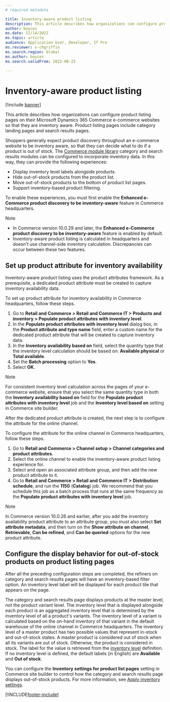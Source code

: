 ```yaml
---
# required metadata

title: Inventory-aware product listing
description: This article describes how organizations can configure product listing pages on their Microsoft Dynamics 365 Commerce e-commerce websites so that they are inventory aware.
author: boycez
ms.date: 11/14/2022
ms.topic: article
audience: Application User, Developer, IT Pro
ms.reviewer: v-chgriffin
ms.search.region: Global
ms.author: boycez
ms.search.validFrom: 2022-08-23

---
```


# Inventory-aware product listing

[!include [banner](../includes/banner.md)]

This article describes how organizations can configure product listing pages on their Microsoft Dynamics 365 Commerce e-commerce websites so that they are inventory aware. Product listing pages include category landing pages and search results pages.

Shoppers generally expect product discovery throughout an e-commerce website to be inventory aware, so that they can decide what to do if a product is out of stock. The [Commerce module library](starter-kit-overview.md) category and search results modules can be configured to incorporate inventory data. In this way, they can provide the following experiences:

- Display inventory level labels alongside products.
- Hide out-of-stock products from the product list.
- Move out-of-stock products to the bottom of product list pages.
- Support inventory-based product filtering.

To enable these experiences, you must first enable the **Enhanced e-Commerce product discovery to be inventory-aware** feature in Commerce headquarters.

> [!NOTE]
> - In Commerce version 10.0.29 and later, the **Enhanced e-Commerce product discovery to be inventory-aware** feature is enabled by default.
> - Inventory-aware product listing is calculated in headquarters and doesn't use channel-side inventory calculation. Discrepancies can occur between these two features.

## Set up product attribute for inventory availability

Inventory-aware product listing uses the product attributes framework. As a prerequisite, a dedicated product attribute must be created to capture inventory availability data.

To set up product attribute for inventory availability in Commerce headquarters, follow these steps.

1. Go to **Retail and Commerce \> Retail and Commerce IT \> Products and inventory \> Populate product attributes with inventory level**.
1. In the **Populate product attributes with inventory level** dialog box, in the **Product attribute and type name** field, enter a custom name for the dedicated product attribute that will be created to capture inventory data.
1. In the **Inventory availability based on** field, select the quantity type that the inventory level calculation should be based on: **Available physical** or **Total available**.
1. Set the **Batch processing** option to **Yes**.
1. Select **OK**.

> [!NOTE]
> For consistent inventory level calculation across the pages of your e-commerce website, ensure that you select the same quantity type in both the **Inventory availability based on** field for the **Populate product attributes with inventory level** job and the **Inventory level based on** setting in Commerce site builder.

After the dedicated product attribute is created, the next step is to configure the attribute for the online channel.

To configure the attribute for the online channel in Commerce headquarters, follow these steps.

1. Go to **Retail and Commerce \> Channel setup \> Channel categories and product attributes**.
1. Select the online channel to enable the inventory-aware product listing experience for.
1. Select and open an associated attribute group, and then add the new product attribute to it.
1. Go to **Retail and Commerce \> Retail and Commerce IT \> Distribution schedule**, and run the **1150** (**Catalog**) job. We recommend that you schedule this job as a batch process that runs at the same frequency as the **Populate product attributes with inventory level** job.

> [!NOTE]
> In Commerce version 10.0.26 and earlier, after you add the inventory availability product attribute to an attribute group, you must also select **Set attribute metadata**, and then turn on the **Show attribute on channel**, **Retrievable**, **Can be refined**, and **Can be queried** options for the new product attribute.

## Configure the display behavior for out-of-stock products on product listing pages

After all the preceding configuration steps are completed, the refiners on category and search results pages will have an inventory-based filter option. An inventory level label will be displayed for each product tile that appears on the page.

The category and search results page displays products at the master level, not the product variant level. The inventory level that is displayed alongside each product is an aggregated inventory level that is determined by the inventory level of all a product's variants. The inventory level of a variant is calculated based on the on-hand inventory of that variant in the default warehouse of the online channel in Commerce headquarters. The inventory level of a master product has two possible values that represent in-stock and out-of-stock states. A master product is considered out of stock when all its variants are out of stock. Otherwise, the product is considered in stock. The label for the value is retrieved from the [inventory level](inventory-buffers-levels.md) definition. If no inventory level is defined, the default labels (in English) are **Available** and **Out of stock**.

You can configure the **Inventory settings for product list pages** setting in Commerce site builder to control how the category and search results page displays out-of-stock products. For more information, see [Apply inventory settings](inventory-settings.md).

[!INCLUDE[footer-include](../includes/footer-banner.md)]
